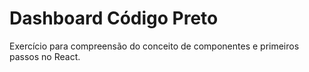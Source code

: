 # Dashboard Código Preto

Exercício para compreensão do conceito de componentes e primeiros passos no React.